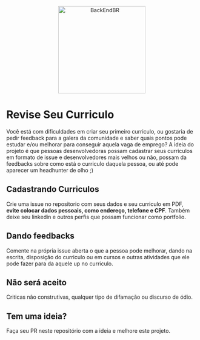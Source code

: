 <p align="center">
  <img src="https://avatars3.githubusercontent.com/u/30732658?v=4&s=200.jpg" alt="BackEndBR" width="230" />
</p>

# Revise Seu Curriculo

Você está com dificuldades em criar seu primeiro curriculo, ou gostaria de pedir feedback para a galera da comunidade e saber quais pontos pode estudar e/ou melhorar para conseguir aquela vaga de emprego? A ideia do projeto é que pessoas desenvolvedoras possam cadastrar seus curriculos em formato de issue e desenvolvedores mais velhos ou não, possam da feedbacks sobre como está o curriculo daquela pessoa, ou até pode aparecer um headhunter de olho ;) 

## Cadastrando Curriculos

Crie uma issue no repositorio com seus dados e seu curriculo em PDF, **evite colocar dados pessoais, como endereço, telefone e CPF**. Também deixe seu linkedin e outros perfis que possam funcionar como portfolio.

## Dando feedbacks

Comente na própria issue aberta o que a pessoa pode melhorar, dando na escrita, disposição do curriculo ou em cursos e outras atividades que ele pode fazer para da aquele up no curriculo. 

## Não será aceito

Criticas não construtivas, qualquer tipo de difamação ou discurso de ódio.

## Tem uma ideia?

Faça seu PR neste repositório com a ideia e melhore este projeto.
